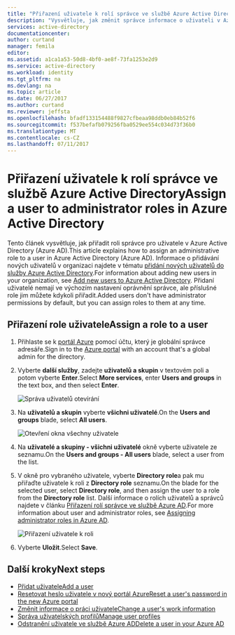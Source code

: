 ```yaml
---
title: "Přiřazení uživatele k rolí správce ve službě Azure Active Directory | Microsoft Docs"
description: "Vysvětluje, jak změnit správce informace o uživateli v Azure Active Directory"
services: active-directory
documentationcenter: 
author: curtand
manager: femila
editor: 
ms.assetid: a1ca1a53-50d8-4bf0-ae8f-73fa1253e2d9
ms.service: active-directory
ms.workload: identity
ms.tgt_pltfrm: na
ms.devlang: na
ms.topic: article
ms.date: 06/27/2017
ms.author: curtand
ms.reviewer: jeffsta
ms.openlocfilehash: bfadf133154488f9827cfbeaa98ddb0eb84b52f6
ms.sourcegitcommit: f537befafb079256fba0529ee554c034d73f36b0
ms.translationtype: MT
ms.contentlocale: cs-CZ
ms.lasthandoff: 07/11/2017
---
```

# <a name="assign-a-user-to-administrator-roles-in-azure-active-directory"></a><span data-ttu-id="23765-103">Přiřazení uživatele k rolí správce ve službě Azure Active Directory</span><span class="sxs-lookup"><span data-stu-id="23765-103">Assign a user to administrator roles in Azure Active Directory</span></span>
<span data-ttu-id="23765-104">Tento článek vysvětluje, jak přiřadit roli správce pro uživatele v Azure Active Directory (Azure AD).</span><span class="sxs-lookup"><span data-stu-id="23765-104">This article explains how to assign an administrative role to a user in Azure Active Directory (Azure AD).</span></span> <span data-ttu-id="23765-105">Informace o přidávání nových uživatelů v organizaci najdete v tématu [přidání nových uživatelů do služby Azure Active Directory](active-directory-users-create-azure-portal.md).</span><span class="sxs-lookup"><span data-stu-id="23765-105">For information about adding new users in your organization, see [Add new users to Azure Active Directory](active-directory-users-create-azure-portal.md).</span></span> <span data-ttu-id="23765-106">Přidaní uživatelé nemají ve výchozím nastavení oprávnění správce, ale příslušné role jim můžete kdykoli přiřadit.</span><span class="sxs-lookup"><span data-stu-id="23765-106">Added users don't have administrator permissions by default, but you can assign roles to them at any time.</span></span>

## <a name="assign-a-role-to-a-user"></a><span data-ttu-id="23765-107">Přiřazení role uživatele</span><span class="sxs-lookup"><span data-stu-id="23765-107">Assign a role to a user</span></span>
1. <span data-ttu-id="23765-108">Přihlaste se k [portál Azure](https://portal.azure.com) pomocí účtu, který je globální správce adresáře.</span><span class="sxs-lookup"><span data-stu-id="23765-108">Sign in to the [Azure portal](https://portal.azure.com) with an account that's a global admin for the directory.</span></span>
2. <span data-ttu-id="23765-109">Vyberte **další služby**, zadejte **uživatelů a skupin** v textovém poli a potom vyberte **Enter**.</span><span class="sxs-lookup"><span data-stu-id="23765-109">Select **More services**, enter **Users and groups** in the text box, and then select **Enter**.</span></span>

   ![Správa uživatelů otevírání](./media/active-directory-users-assign-role-azure-portal/create-users-user-management.png)
3. <span data-ttu-id="23765-111">Na **uživatelů a skupin** vyberte **všichni uživatelé**.</span><span class="sxs-lookup"><span data-stu-id="23765-111">On the **Users and groups** blade, select **All users**.</span></span>

   ![Otevření okna všechny uživatele](./media/active-directory-users-assign-role-azure-portal/create-users-open-users-blade.png)
4. <span data-ttu-id="23765-113">Na **uživatelé a skupiny - všichni uživatelé** okně vyberte uživatele ze seznamu.</span><span class="sxs-lookup"><span data-stu-id="23765-113">On the **Users and groups - All users** blade, select a user from the list.</span></span>
5. <span data-ttu-id="23765-114">V okně pro vybraného uživatele, vyberte **Directory role**a pak mu přiřaďte uživatele k roli z **Directory role** seznamu.</span><span class="sxs-lookup"><span data-stu-id="23765-114">On the blade for the selected user, select **Directory role**, and then assign the user to a role from the **Directory role** list.</span></span> <span data-ttu-id="23765-115">Další informace o rolích uživatelů a správců najdete v článku [Přiřazení rolí správce ve službě Azure AD](active-directory-assign-admin-roles.md).</span><span class="sxs-lookup"><span data-stu-id="23765-115">For more information about user and administrator roles, see [Assigning administrator roles in Azure AD](active-directory-assign-admin-roles.md).</span></span>

      ![Přiřazení uživatele k roli](./media/active-directory-users-assign-role-azure-portal/create-users-assign-role.png)
6. <span data-ttu-id="23765-117">Vyberte **Uložit**.</span><span class="sxs-lookup"><span data-stu-id="23765-117">Select **Save**.</span></span>

## <a name="next-steps"></a><span data-ttu-id="23765-118">Další kroky</span><span class="sxs-lookup"><span data-stu-id="23765-118">Next steps</span></span>
* [<span data-ttu-id="23765-119">Přidat uživatele</span><span class="sxs-lookup"><span data-stu-id="23765-119">Add a user</span></span>](active-directory-users-create-azure-portal.md)
* [<span data-ttu-id="23765-120">Resetovat heslo uživatele v nový portál Azure</span><span class="sxs-lookup"><span data-stu-id="23765-120">Reset a user's password in the new Azure portal</span></span>](active-directory-users-reset-password-azure-portal.md)
* [<span data-ttu-id="23765-121">Změnit informace o práci uživatele</span><span class="sxs-lookup"><span data-stu-id="23765-121">Change a user's work information</span></span>](active-directory-users-work-info-azure-portal.md)
* [<span data-ttu-id="23765-122">Správa uživatelských profilů</span><span class="sxs-lookup"><span data-stu-id="23765-122">Manage user profiles</span></span>](active-directory-users-profile-azure-portal.md)
* [<span data-ttu-id="23765-123">Odstranění uživatele ve službě Azure AD</span><span class="sxs-lookup"><span data-stu-id="23765-123">Delete a user in your Azure AD</span></span>](active-directory-users-delete-user-azure-portal.md)
